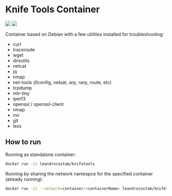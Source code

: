 # Knife Tools Container

[![](https://images.microbadger.com/badges/version/leandrocostam/knifetools.svg)](https://microbadger.com/images/leandrocostam/knifetools "Get your own version badge on microbadger.com") [![](https://images.microbadger.com/badges/image/leandrocostam/knifetools.svg)](https://microbadger.com/images/leandrocostam/knifetools "Get your own image badge on microbadger.com")

Container based on Debian with a few utilities installed for troubleshooting:

- curl
- traceroute
- wget
- dnsutils
- netcat
- jq
- nmap
- net-tools (ifconfig, netsat, arp, rarp, route, etc)
- tcpdump
- mtr-tiny
- iperf3
- openssl / openssl-client
- nmap
- nvi
- git
- less

## How to run

Running as standalone container:
```sh
docker run -it leandrocostam/knifetools
```

Running by sharing the network namespce for the specified container (already running):
```sh
docker run -it --network=container:<containerName> leandrocostam/knifetools
```
